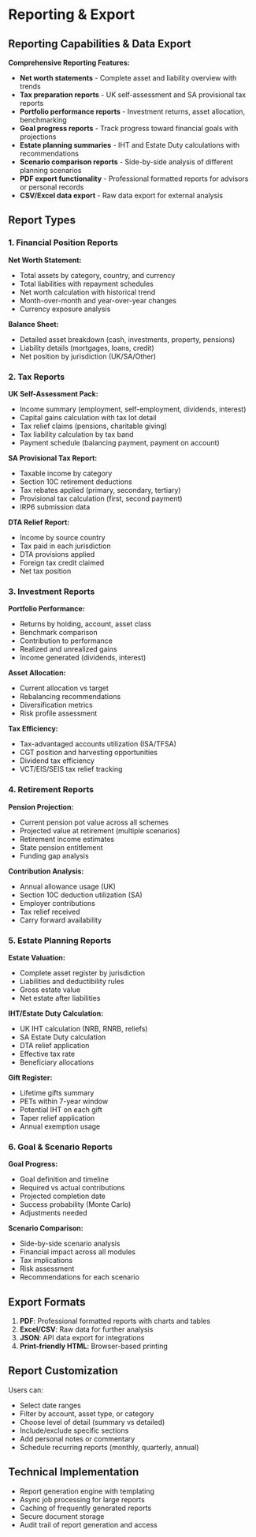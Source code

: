 # Reporting & Export

## Reporting Capabilities & Data Export

**Comprehensive Reporting Features:**

- **Net worth statements** - Complete asset and liability overview with trends
- **Tax preparation reports** - UK self-assessment and SA provisional tax reports
- **Portfolio performance reports** - Investment returns, asset allocation, benchmarking
- **Goal progress reports** - Track progress toward financial goals with projections
- **Estate planning summaries** - IHT and Estate Duty calculations with recommendations
- **Scenario comparison reports** - Side-by-side analysis of different planning scenarios
- **PDF export functionality** - Professional formatted reports for advisors or personal records
- **CSV/Excel data export** - Raw data export for external analysis

## Report Types

### 1. Financial Position Reports

**Net Worth Statement:**
- Total assets by category, country, and currency
- Total liabilities with repayment schedules
- Net worth calculation with historical trend
- Month-over-month and year-over-year changes
- Currency exposure analysis

**Balance Sheet:**
- Detailed asset breakdown (cash, investments, property, pensions)
- Liability details (mortgages, loans, credit)
- Net position by jurisdiction (UK/SA/Other)

### 2. Tax Reports

**UK Self-Assessment Pack:**
- Income summary (employment, self-employment, dividends, interest)
- Capital gains calculation with tax lot detail
- Tax relief claims (pensions, charitable giving)
- Tax liability calculation by tax band
- Payment schedule (balancing payment, payment on account)

**SA Provisional Tax Report:**
- Taxable income by category
- Section 10C retirement deductions
- Tax rebates applied (primary, secondary, tertiary)
- Provisional tax calculation (first, second payment)
- IRP6 submission data

**DTA Relief Report:**
- Income by source country
- Tax paid in each jurisdiction
- DTA provisions applied
- Foreign tax credit claimed
- Net tax position

### 3. Investment Reports

**Portfolio Performance:**
- Returns by holding, account, asset class
- Benchmark comparison
- Contribution to performance
- Realized and unrealized gains
- Income generated (dividends, interest)

**Asset Allocation:**
- Current allocation vs target
- Rebalancing recommendations
- Diversification metrics
- Risk profile assessment

**Tax Efficiency:**
- Tax-advantaged accounts utilization (ISA/TFSA)
- CGT position and harvesting opportunities
- Dividend tax efficiency
- VCT/EIS/SEIS tax relief tracking

### 4. Retirement Reports

**Pension Projection:**
- Current pension pot value across all schemes
- Projected value at retirement (multiple scenarios)
- Retirement income estimates
- State pension entitlement
- Funding gap analysis

**Contribution Analysis:**
- Annual allowance usage (UK)
- Section 10C deduction utilization (SA)
- Employer contributions
- Tax relief received
- Carry forward availability

### 5. Estate Planning Reports

**Estate Valuation:**
- Complete asset register by jurisdiction
- Liabilities and deductibility rules
- Gross estate value
- Net estate after liabilities

**IHT/Estate Duty Calculation:**
- UK IHT calculation (NRB, RNRB, reliefs)
- SA Estate Duty calculation
- DTA relief application
- Effective tax rate
- Beneficiary allocations

**Gift Register:**
- Lifetime gifts summary
- PETs within 7-year window
- Potential IHT on each gift
- Taper relief application
- Annual exemption usage

### 6. Goal & Scenario Reports

**Goal Progress:**
- Goal definition and timeline
- Required vs actual contributions
- Projected completion date
- Success probability (Monte Carlo)
- Adjustments needed

**Scenario Comparison:**
- Side-by-side scenario analysis
- Financial impact across all modules
- Tax implications
- Risk assessment
- Recommendations for each scenario

## Export Formats

1. **PDF**: Professional formatted reports with charts and tables
2. **Excel/CSV**: Raw data for further analysis
3. **JSON**: API data export for integrations
4. **Print-friendly HTML**: Browser-based printing

## Report Customization

Users can:
- Select date ranges
- Filter by account, asset type, or category
- Choose level of detail (summary vs detailed)
- Include/exclude specific sections
- Add personal notes or commentary
- Schedule recurring reports (monthly, quarterly, annual)

## Technical Implementation

- Report generation engine with templating
- Async job processing for large reports
- Caching of frequently generated reports
- Secure document storage
- Audit trail of report generation and access
